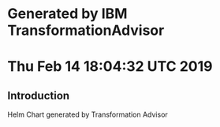 # Generated by IBM TransformationAdvisor
# Thu Feb 14 18:04:32 UTC 2019
## Introduction

Helm Chart generated by Transformation Advisor
